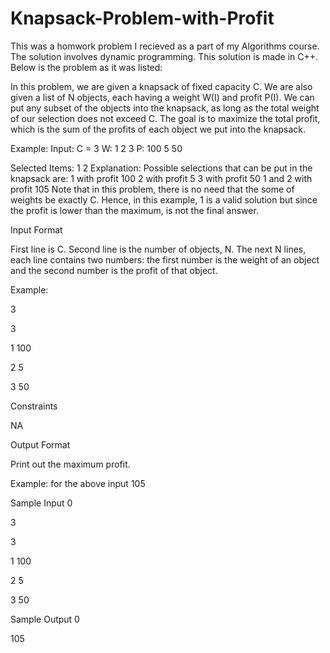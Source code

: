 # Knapsack-Problem-with-Profit
This was a homwork problem I recieved as a part of my Algorithms course. The solution involves dynamic programming. This solution is made in C++. Below is the problem as it was listed:

In this problem, we are given a knapsack of fixed capacity C. We are also given a list of N objects, each having a weight W(I) and profit P(I). We can put any subset of the objects into the knapsack, as long as the total weight of our selection does not exceed C. The goal is to maximize the total profit, which is the sum of the profits of each object we put into the knapsack.

Example:
Input:
C = 3
W: 1 2 3
P: 100 5 50

Selected Items:
1
2
Explanation: Possible selections that can be put in the knapsack are: 1 with profit 100 2 with profit 5 3 with profit 50 1 and 2 with profit 105 Note that in this problem, there is no need that the some of weights be exactly C. Hence, in this example, 1 is a valid solution but since the profit is lower than the maximum, is not the final answer.

Input Format

First line is C. Second line is the number of objects, N. The next N lines, each line contains two numbers: the first number is the weight of an object and the second number is the profit of that object.

Example:

3

3

1 100

2 5

3 50

Constraints

NA

Output Format

Print out the maximum profit.

Example: for the above input 105

Sample Input 0

3

3

1 100

2 5

3 50

Sample Output 0

105
